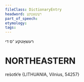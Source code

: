 ```yaml
---
fileClass: DictionaryEntry
headword: רעשאָטקע
part_of_speech: 
etymology: 
tags: 
---
```

רעשאָטקע
־ס
די

NORTHEASTERN
==============

res̀otkʲe {LITHUANIA, Vilnius, 54257}